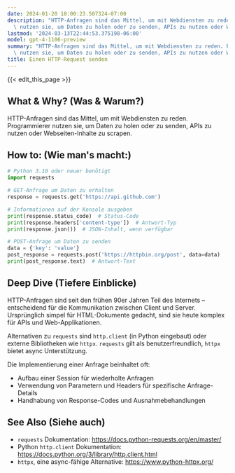 ```yaml
---
date: 2024-01-20 18:00:23.507324-07:00
description: "HTTP-Anfragen sind das Mittel, um mit Webdiensten zu reden. Programmierer\
  \ nutzen sie, um Daten zu holen oder zu senden, APIs zu nutzen oder Webseiten-\u2026"
lastmod: '2024-03-13T22:44:53.375198-06:00'
model: gpt-4-1106-preview
summary: "HTTP-Anfragen sind das Mittel, um mit Webdiensten zu reden. Programmierer\
  \ nutzen sie, um Daten zu holen oder zu senden, APIs zu nutzen oder Webseiten-\u2026"
title: Einen HTTP-Request senden
---
```


{{< edit_this_page >}}

## What & Why? (Was & Warum?)
HTTP-Anfragen sind das Mittel, um mit Webdiensten zu reden. Programmierer nutzen sie, um Daten zu holen oder zu senden, APIs zu nutzen oder Webseiten-Inhalte zu scrapen.

## How to: (Wie man's macht:)
```Python
# Python 3.10 oder neuer benötigt
import requests

# GET-Anfrage um Daten zu erhalten
response = requests.get('https://api.github.com')

# Informationen auf der Konsole ausgeben
print(response.status_code)  # Status-Code
print(response.headers['content-type'])  # Antwort-Typ
print(response.json())  # JSON-Inhalt, wenn verfügbar

# POST-Anfrage um Daten zu senden
data = {'key': 'value'}
post_response = requests.post('https://httpbin.org/post', data=data)
print(post_response.text)  # Antwort-Text
```

## Deep Dive (Tiefere Einblicke)
HTTP-Anfragen sind seit den frühen 90er Jahren Teil des Internets – entscheidend für die Kommunikation zwischen Client und Server. Ursprünglich simpel für HTML-Dokumente gedacht, sind sie heute komplex für APIs und Web-Applikationen.

Alternativen zu `requests` sind `http.client` (in Python eingebaut) oder externe Bibliotheken wie `httpx`. `requests` gilt als benutzerfreundlich, `httpx` bietet async Unterstützung.

Die Implementierung einer Anfrage beinhaltet oft:
- Aufbau einer Session für wiederholte Anfragen
- Verwendung von Parametern und Headers für spezifische Anfrage-Details
- Handhabung von Response-Codes und Ausnahmebehandlungen

## See Also (Siehe auch)
- `requests` Dokumentation: https://docs.python-requests.org/en/master/
- Python `http.client` Dokumentation: https://docs.python.org/3/library/http.client.html
- `httpx`, eine async-fähige Alternative: https://www.python-httpx.org/
